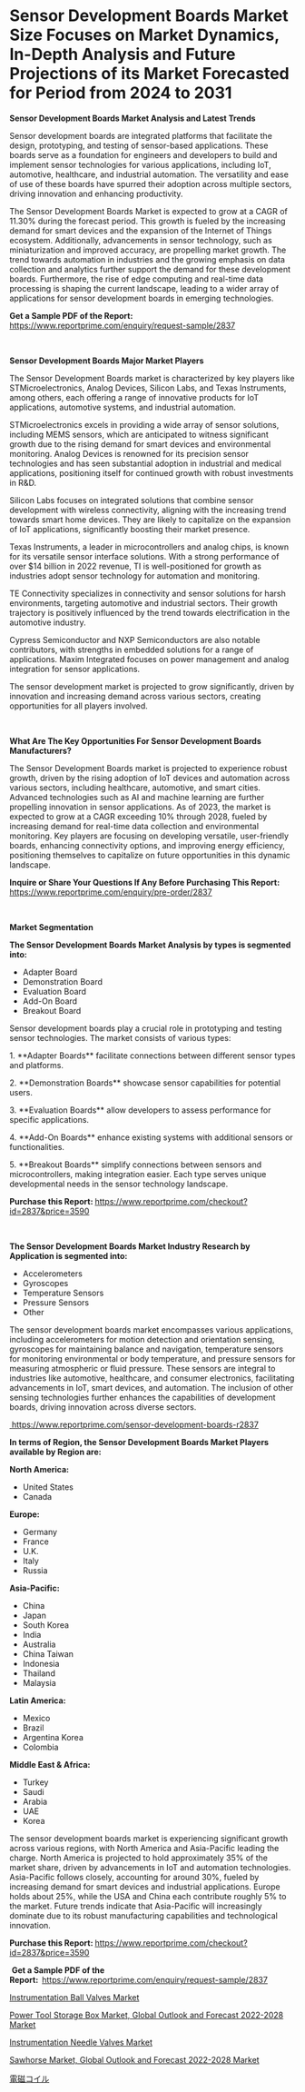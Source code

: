 <p><h1>Sensor Development Boards Market Size Focuses on Market Dynamics, In-Depth Analysis and Future Projections of its Market Forecasted for Period from 2024 to 2031</h1></p><p><strong>Sensor Development Boards Market Analysis and Latest Trends</strong></p>
<p><p>Sensor development boards are integrated platforms that facilitate the design, prototyping, and testing of sensor-based applications. These boards serve as a foundation for engineers and developers to build and implement sensor technologies for various applications, including IoT, automotive, healthcare, and industrial automation. The versatility and ease of use of these boards have spurred their adoption across multiple sectors, driving innovation and enhancing productivity.</p><p>The Sensor Development Boards Market is expected to grow at a CAGR of 11.30% during the forecast period. This growth is fueled by the increasing demand for smart devices and the expansion of the Internet of Things ecosystem. Additionally, advancements in sensor technology, such as miniaturization and improved accuracy, are propelling market growth. The trend towards automation in industries and the growing emphasis on data collection and analytics further support the demand for these development boards. Furthermore, the rise of edge computing and real-time data processing is shaping the current landscape, leading to a wider array of applications for sensor development boards in emerging technologies.</p></p>
<p><strong>Get a Sample PDF of the Report:&nbsp;</strong> <a href="https://www.reportprime.com/enquiry/request-sample/2837">https://www.reportprime.com/enquiry/request-sample/2837</a></p>
<p>&nbsp;</p>
<p><strong>Sensor Development Boards Major Market Players</strong></p>
<p><p>The Sensor Development Boards market is characterized by key players like STMicroelectronics, Analog Devices, Silicon Labs, and Texas Instruments, among others, each offering a range of innovative products for IoT applications, automotive systems, and industrial automation. </p><p>STMicroelectronics excels in providing a wide array of sensor solutions, including MEMS sensors, which are anticipated to witness significant growth due to the rising demand for smart devices and environmental monitoring. Analog Devices is renowned for its precision sensor technologies and has seen substantial adoption in industrial and medical applications, positioning itself for continued growth with robust investments in R&D.</p><p>Silicon Labs focuses on integrated solutions that combine sensor development with wireless connectivity, aligning with the increasing trend towards smart home devices. They are likely to capitalize on the expansion of IoT applications, significantly boosting their market presence.</p><p>Texas Instruments, a leader in microcontrollers and analog chips, is known for its versatile sensor interface solutions. With a strong performance of over $14 billion in 2022 revenue, TI is well-positioned for growth as industries adopt sensor technology for automation and monitoring.</p><p>TE Connectivity specializes in connectivity and sensor solutions for harsh environments, targeting automotive and industrial sectors. Their growth trajectory is positively influenced by the trend towards electrification in the automotive industry.</p><p>Cypress Semiconductor and NXP Semiconductors are also notable contributors, with strengths in embedded solutions for a range of applications. Maxim Integrated focuses on power management and analog integration for sensor applications. </p><p>The sensor development market is projected to grow significantly, driven by innovation and increasing demand across various sectors, creating opportunities for all players involved.</p></p>
<p>&nbsp;</p>
<p><strong>What Are The Key Opportunities For Sensor Development Boards Manufacturers?</strong></p>
<p><p>The Sensor Development Boards market is projected to experience robust growth, driven by the rising adoption of IoT devices and automation across various sectors, including healthcare, automotive, and smart cities. Advanced technologies such as AI and machine learning are further propelling innovation in sensor applications. As of 2023, the market is expected to grow at a CAGR exceeding 10% through 2028, fueled by increasing demand for real-time data collection and environmental monitoring. Key players are focusing on developing versatile, user-friendly boards, enhancing connectivity options, and improving energy efficiency, positioning themselves to capitalize on future opportunities in this dynamic landscape.</p></p>
<p><strong>Inquire or Share Your Questions If Any Before Purchasing This Report:</strong> <a href="https://www.reportprime.com/enquiry/pre-order/2837">https://www.reportprime.com/enquiry/pre-order/2837</a></p>
<p>&nbsp;</p>
<p><strong>Market Segmentation</strong></p>
<p><strong>The Sensor Development Boards Market Analysis by types is segmented into:</strong></p>
<p><ul><li>Adapter Board</li><li>Demonstration Board</li><li>Evaluation Board</li><li>Add-On Board</li><li>Breakout Board</li></ul></p>
<p><p>Sensor development boards play a crucial role in prototyping and testing sensor technologies. The market consists of various types: </p><p>1. **Adapter Boards** facilitate connections between different sensor types and platforms.  </p><p>2. **Demonstration Boards** showcase sensor capabilities for potential users.  </p><p>3. **Evaluation Boards** allow developers to assess performance for specific applications.  </p><p>4. **Add-On Boards** enhance existing systems with additional sensors or functionalities.  </p><p>5. **Breakout Boards** simplify connections between sensors and microcontrollers, making integration easier. Each type serves unique developmental needs in the sensor technology landscape.</p></p>
<p><strong>Purchase this Report:&nbsp;</strong><a href="https://www.reportprime.com/checkout?id=2837&price=3590">https://www.reportprime.com/checkout?id=2837&price=3590</a></p>
<p>&nbsp;</p>
<p><strong>The Sensor Development Boards Market Industry Research by Application is segmented into:</strong></p>
<p><ul><li>Accelerometers</li><li>Gyroscopes</li><li>Temperature Sensors</li><li>Pressure Sensors</li><li>Other</li></ul></p>
<p><p>The sensor development boards market encompasses various applications, including accelerometers for motion detection and orientation sensing, gyroscopes for maintaining balance and navigation, temperature sensors for monitoring environmental or body temperature, and pressure sensors for measuring atmospheric or fluid pressure. These sensors are integral to industries like automotive, healthcare, and consumer electronics, facilitating advancements in IoT, smart devices, and automation. The inclusion of other sensing technologies further enhances the capabilities of development boards, driving innovation across diverse sectors.</p></p>
<p><a href="https://www.reportprime.com/sensor-development-boards-r2837">&nbsp;https://www.reportprime.com/sensor-development-boards-r2837</a></p>
<p><strong>In terms of Region, the Sensor Development Boards Market Players available by Region are:</strong></p>
<p>
    <p> <strong> North America: </strong>
        <ul>
            <li>United States</li>
            <li>Canada</li>
        </ul>
        </p> 
    <p> <strong> Europe: </strong>
        <ul>
            <li>Germany</li>
            <li>France</li>
            <li>U.K.</li>
            <li>Italy</li>
            <li>Russia</li>
        </ul>
        </p> 
    <p> <strong> Asia-Pacific: </strong>
        <ul>
            <li>China</li>
            <li>Japan</li>
            <li>South Korea</li>
            <li>India</li>
            <li>Australia</li>
            <li>China Taiwan</li>
            <li>Indonesia</li>
            <li>Thailand</li>
            <li>Malaysia</li>
        </ul>
        </p> 
    <p> <strong> Latin America: </strong>
        <ul>
            <li>Mexico</li>
            <li>Brazil</li>
            <li>Argentina Korea</li>
            <li>Colombia</li>
        </ul>
        </p> 
    <p> <strong> Middle East & Africa: </strong>
        <ul>
            <li>Turkey</li>
            <li>Saudi</li>
            <li>Arabia</li>
            <li>UAE</li>
            <li>Korea</li>
        </ul>
    </p>
    </p>
<p><p>The sensor development boards market is experiencing significant growth across various regions, with North America and Asia-Pacific leading the charge. North America is projected to hold approximately 35% of the market share, driven by advancements in IoT and automation technologies. Asia-Pacific follows closely, accounting for around 30%, fueled by increasing demand for smart devices and industrial applications. Europe holds about 25%, while the USA and China each contribute roughly 5% to the market. Future trends indicate that Asia-Pacific will increasingly dominate due to its robust manufacturing capabilities and technological innovation.</p></p>
<p><strong>Purchase this Report: </strong><a href="https://www.reportprime.com/checkout?id=2837&price=3590">https://www.reportprime.com/checkout?id=2837&price=3590</a></p>
<p>&nbsp;<strong>Get a Sample PDF of the Report:&nbsp;&nbsp;</strong><a href="https://www.reportprime.com/enquiry/request-sample/2837">https://www.reportprime.com/enquiry/request-sample/2837</a></p>
<p><strong></strong></p>
<p><p><a href="https://www.linkedin.com/pulse/emerging-trends-instrumentation-ball-valves-market-9nrve?trackingId=NBAbo9kPRaONeorMObX5hQ%3D%3D">Instrumentation Ball Valves Market</a></p><p><a href="https://medium.com/@eltaroberts03/the-comprehensive-power-tool-storage-box-market-global-outlook-and-forecast-2022-2028-market-ff0123b4b741">Power Tool Storage Box Market, Global Outlook and Forecast 2022-2028 Market</a></p><p><a href="https://www.linkedin.com/pulse/what-factors-influence-instrumentation-needle-valves-vhk9e?trackingId=6afjFD37QfCJjBXWzHqR2Q%3D%3D">Instrumentation Needle Valves Market</a></p><p><a href="https://medium.com/@eltaroberts03/this-report-aims-to-provide-a-comprehensive-presentation-of-the-global-market-for-sawhorse-market-e6bca2d7ecff">Sawhorse Market, Global Outlook and Forecast 2022-2028 Market</a></p><p><a href="https://medium.com/@alonzomoenrt8956/electromagnetic-coils-market-%E3%81%AF-%E3%82%B3%E3%82%B9%E3%83%88%E7%AE%A1%E7%90%86%E3%81%A8%E5%8A%B9%E7%8E%87%E5%90%91%E4%B8%8A%E3%82%92%E5%84%AA%E5%85%88%E3%81%97%E3%81%BE%E3%81%99-%E3%81%95%E3%82%89%E3%81%AB-%E5%A0%B1%E5%91%8A%E6%9B%B8%E3%81%AF%E5%B8%82%E5%A0%B4%E3%81%AE%E9%9C%80%E8%A6%81%E9%9D%A2%E3%81%A8%E4%BE%9B%E7%B5%A6%E9%9D%A2%E3%81%AE%E4%B8%A1%E6%96%B9%E3%82%92%E3%82%AB%E3%83%90%E3%83%BC%E3%81%97%E3%81%A6%E3%81%84%E3%81%BE%E3%81%99-electromagnetic-cfae5eeed0e4">電磁コイル</a></p></p>